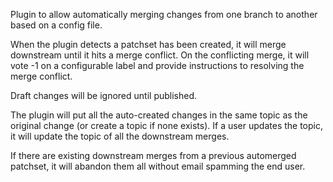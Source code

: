 Plugin to allow automatically merging changes from one branch to another based
on a config file.

When the plugin detects a patchset has been created, it will
merge downstream until it hits a merge conflict. On the
conflicting merge, it will vote -1 on a configurable label
and provide instructions to resolving the merge conflict.

Draft changes will be ignored until published.

The plugin will put all the auto-created changes in the
same topic as the original change (or create a topic if
none exists). If a user updates the topic, it will update
the topic of all the downstream merges.

If there are existing downstream merges from a previous
automerged patchset, it will abandon them all without
email spamming the end user.